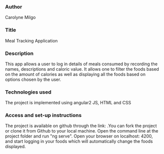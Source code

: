 ### Author
 Carolyne Milgo
### Title
 Meal Tracking Application
### Description
This app allows a user to log in details of meals consumed by recording the names, descriptions and caloric value. It allows one to filter the foods based on the amount of calories as well as displaying all the foods based on options chosen by the user.
### Technologies used
The project is implemented using angular2 JS, HTML and CSS
###  Access and  set-up instructions
The project is available on github through the link: .You can fork the project or clone it from Github to your local machine. Open the command line at the project folder and run "ng serve". Open your browser on localhost: 4200, and start logging in your foods which will automatically change the foods displayed.
